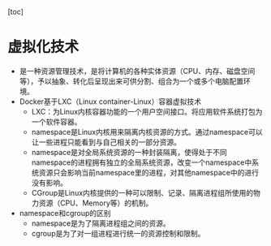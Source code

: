 [toc]

# 虚拟化技术

- 是一种资源管理技术，是将计算机的各种实体资源（CPU、内存、磁盘空间等），予以抽象、转化后呈现出来可供分割、组合为一个或多个电脑配置环境。
- Docker基于LXC（Linux container-Linux）容器虚拟技术
  - LXC：为Linux内核容器功能的一个用户空间接口。将应用软件系统打包为一个软件容器。
  - namespace是Linux内核用来隔离内核资源的方式。通过namespace可以让一些进程只能看到与自己相关的一部分资源。
  - namespace是对全局系统资源的一种封装隔离，使得处于不同namespace的进程拥有独立的全局系统资源，改变一个namespace中系统资源只会影响当前namespace里的进程，对其他namespace中的进行没有影响。
  - CGroup是Linux内核提供的一种可以限制、记录、隔离进程组所使用的物力资源（CPU、Memory等）的机制。
- namespace和cgroup的区别
  - namespace是为了隔离进程组之间的资源。
  - cgroup是为了对一组进程进行统一的资源控制和限制。